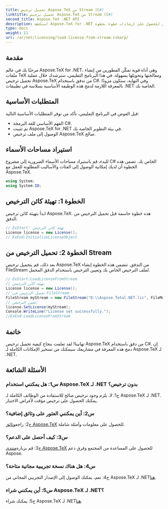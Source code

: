 ```yaml
---
title: تحميل ترخيص Aspose.TeX من Stream (C#)
linktitle: تحميل ترخيص Aspose.TeX من Stream (C#)
second_title: Aspose.TeX .NET API
description: استكشف Aspose.TeX for .NET وقم بتحميل التراخيص بسلاسة، وعزز معالجة المستندات. تحقق من البرنامج التعليمي للحصول على إرشادات خطوة بخطوة.
type: docs
weight: 11
url: /ar/net/licensing/load-license-from-stream-csharp/
---
```

## مقدمة

مرحبًا بك في عالم Aspose.TeX for .NET، وهي أداة قوية تمكّن المطورين من إنشاء ملفات TeX ومعالجتها وتحويلها بسهولة. في هذا البرنامج التعليمي، سنرشدك خلال عملية تحميل ترخيص Aspose.TeX من تدفق باستخدام C#. وفي النهاية، ستكون مزودًا بالمعرفة اللازمة لدمج هذه الوظيفة الأساسية بسلاسة في تطبيقات .NET الخاصة بك.

## المتطلبات الأساسية

قبل الغوص في البرنامج التعليمي، تأكد من توفر المتطلبات الأساسية التالية:

- الفهم الأساسي للغة البرمجة C#.
- تم تثبيت Aspose.TeX for .NET في بيئة التطوير الخاصة بك.
- الوصول إلى ملف ترخيص Aspose.TeX صالح.

## استيراد مساحات الأسماء

للبدء، قم باستيراد مساحات الأسماء الضرورية إلى مشروع C# الخاص بك. تضمن هذه الخطوة أن لديك إمكانية الوصول إلى الفئات والأساليب المطلوبة للعمل مع Aspose.TeX.

```csharp
using System;
using System.IO;
```

## الخطوة 1: تهيئة كائن الترخيص

ابدأ بتهيئة كائن ترخيص Aspose.TeX. هذه خطوة حاسمة قبل تحميل الترخيص من الدفق.

```csharp
// ExStart: تهيئة كائن الترخيص
License license = new License();
// ExEnd:InitializeLicenseObject
```

## الخطوة 2: تحميل الترخيص من Stream

بعد ذلك، قم بتحميل ترخيص Aspose.TeX من التدفق. تتضمن هذه الخطوة إنشاء FileStream لملف الترخيص الخاص بك وتعيين الترخيص باستخدام الدفق المحمل.

```csharp
// ExStart:LoadLicenseFromStream
// تهيئة كائن الترخيص.
License license = new License();
// تحميل الترخيص في FileStream.
FileStream myStream = new FileStream("D:\\Aspose.Total.NET.lic", FileMode.Open);
// تعيين الترخيص.
license.SetLicense(myStream);
Console.WriteLine("License set successfully.");
//ExEnd:LoadLicenseFromStream
```

## خاتمة

تهانينا! لقد تعلمت بنجاح كيفية تحميل ترخيص Aspose.TeX من دفق باستخدام C#. إن دمج هذه المعرفة في مشاريعك سيمكنك من تسخير الإمكانات الكاملة لـ Aspose.TeX لـ .NET.

## الأسئلة الشائعة

### س1: هل يمكنني استخدام Aspose.TeX لـ .NET بدون ترخيص؟

ج1: لا، يلزم وجود ترخيص صالح للاستفادة من الوظائف الكاملة لـ Aspose.TeX لـ .NET. يمكنك الحصول على ترخيص مؤقت لأغراض الاختبار.

### س2: أين يمكنني العثور على وثائق إضافية؟

 ج2: راجع[وثائق Aspose.TeX](https://reference.aspose.com/tex/net/) للحصول على معلومات وأمثلة شاملة.

### س3: كيف أحصل على الدعم؟

 ج3: قم بزيارة[منتدى Aspose.TeX](https://forum.aspose.com/c/tex/47) للحصول على المساعدة من المجتمع وفرق دعم Aspose.

### س4: هل هناك نسخة تجريبية مجانية متاحة؟

ج4: نعم، يمكنك الوصول إلى الإصدار التجريبي المجاني من Aspose.TeX لـ .NET[هنا](https://releases.aspose.com/).

### س5: أين يمكنني شراء Aspose.TeX لـ .NET؟

 ج5: يمكنك شراء Aspose.TeX لـ .NET[هنا](https://purchase.aspose.com/buy).